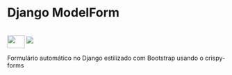 # Django ModelForm

<div style="display: online_block"><br>
	<img align= "center" height="30" width="40" src="https://cdn.jsdelivr.net/gh/devicons/devicon/icons/python/python-original.svg">
  <img src="https://cdn.jsdelivr.net/gh/devicons/devicon/icons/bootstrap/bootstrap-original.svg" />
          	
</div>

Formulário automático no Django estilizado com Bootstrap usando o crispy-forms
